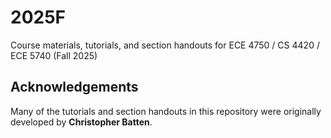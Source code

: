 # 2025F
Course materials, tutorials, and section handouts for ECE 4750 / CS 4420 / ECE 5740 (Fall 2025)

## Acknowledgements

Many of the tutorials and section handouts in this repository were 
originally developed by **Christopher Batten**.
